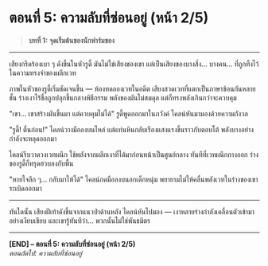 # ตอนที่ 5: ความลับที่ซ่อนอยู่ (หน้า 2/5) 

> **บทที่ 1: จุดเริ่มต้นของนักฟาร์มของ**  

---

เสียงกรีดร้องเบา ๆ ดังขึ้นในหัวรูดี้ มันไม่ใช่เสียงของเขา แต่เป็นเสียงของบางสิ่ง... บางคน... ที่ถูกทิ้งไว้ในความทรงจำของผลึกเวท

ภาพในหัวของรูดี้เริ่มชัดเจนขึ้น — ห้องทดลองเวทในอดีต เสียงสวดเวทที่แตกเป็นภาษาซ้อนกันหลายชั้น ร่างเงาไร้ชื่อถูกปลุกขึ้นกลางพิธีกรรม พลังของมันไม่สมดุล แต่ก็ทรงพลังเกินกว่าจะควบคุม

"เขา... เขาสร้างมันขึ้นมา แต่ควบคุมไม่ได้" รูดี้พูดออกมาในภวังค์ ไคลน์หันมามองด้วยความกังวล

"รูดี้! ตื่นก่อน!" ไคลน์วางมือลงบนไหล่ แต่แท่นหินกลับเรืองแสงแรงขึ้นราวกับตอบโต้ พลังบางอย่างกำลังจะหลุดออกมา

ไคลน์รีบวาดวงเวทผนึก ใช้พลังจากผลึกเงาที่ได้มาก่อนหน้าเป็นศูนย์กลาง ทันทีที่เวทผนึกกางออก ร่างของรูดี้ก็ทรุดฮวบลงกับพื้น

"หายใจลึก ๆ... กลับมาให้ได้" ไคลน์กดมือลงบนอกเด็กหนุ่ม พยายามไม่ให้คลื่นพลังเวทในร่างของเขาระเบิดออกมา

---

ทันใดนั้น เสียงฝีเท้าดังขึ้นจากแนวป่าด้านหลัง ไคลน์หันไปมอง — เงาหลายร่างกำลังเคลื่อนตัวเข้ามาอย่างเงียบเชียบ และเขารู้ทันทีว่า... พวกนั้นไม่ใช่พันธมิตร

---

**[END] – ตอนที่ 5: ความลับที่ซ่อนอยู่ (หน้า 2/5)**  
*ตอนถัดไป: ความลับที่ซ่อนอยู่*
